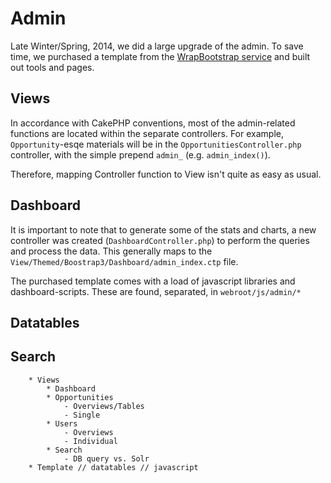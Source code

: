 # Admin #

Late Winter/Spring, 2014, we did a large upgrade of the admin. To save time, we purchased a template from the [WrapBootstrap service](http://wrapboostrap.com) and built out tools and pages.

## Views ##
In accordance with CakePHP conventions, most of the admin-related functions are located within the separate controllers. For example, `Opportunity`-esqe materials will be in the `OpportunitiesController.php` controller, with the simple prepend `admin_` (e.g. `admin_index()`). 

Therefore, mapping Controller function to View isn't quite as easy as usual.

## Dashboard ##
It is important to note that to generate some of the stats and charts, a new controller was created (`DashboardController.php`) to perform the queries and process the data. This generally maps to the `View/Themed/Boostrap3/Dashboard/admin_index.ctp` file. 

The purchased template comes with a load of javascript libraries and dashboard-scripts. These are found, separated, in `webroot/js/admin/*`

## Datatables ##

## Search ##


        * Views
            * Dashboard
            * Opportunities
                - Overviews/Tables
                - Single
            * Users
                - Overviews
                - Individual
            * Search
                - DB query vs. Solr
        * Template // datatables // javascript